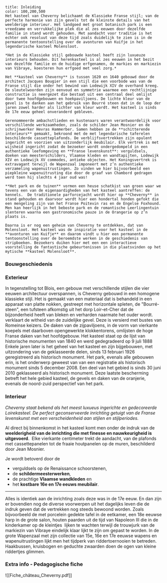 
```ad-note 
title: Inleiding
color: 100,200,500
Het kasteel van Cheverny belichaamt de Klassieke Franse stijl; van de perfecte harmonie van zijn gevels tot de kleinste details van het weelderige interieur. Het landgoed met groot botanisch park is een vreedzame en verrukkelijke plek die al zes eeuwen door dezelfde familie in stand wordt gehouden. Met aandacht voor traditie is het echter ook resoluut van deze tijd zoals duidelijk te zien is in de permanente tentoonstelling over de avonturen van Kuifje in het legendarische kasteel Molensloot.

*Het in de Klassieke stijl gebouwde kasteel heeft zijn luxueuze interieurs behouden. Dit herenkasteel is al zes eeuwen in het bezit van dezelfde familie en de huidige erfgenamen, de markies en markiezin van Vibraye, koesteren hun erfgoed met veel zorg.* 
  
Het **kasteel van Cheverny** is tussen 1620 en 1640 gebouwd door de architect Jacques Bougier in een stijl die een voorbode was van de Franse stijl die onder het bewind van Lodewijk XIV de overhand kreeg. De sleutelwoorden zijn eenvoud en symmetrie waarmee een rechtlijnige constructie is neergezet die bestaat uit een centraal deel omlijst door twee hoofdgebouwen en hoekpaviljoens. De lichte kleur van de gevel is te danken aan het gebruik van Bourré steen dat in de loop der jaren zowel harder als lichter van kleur wordt. Het kasteel is sinds de 17e eeuw geheel onveranderd gebleven.  
  
Gerenommeerde ambachstlieden en kustenaars waren verantwoordelijk voor verschillende werkzaamheden, zoals de schilder Jean Mosnier en de schrijnwerker Hevras Hammerber. Samen hebben ze de **schitterende interieurs** gemaakt, bekroond met de met legendarische taferelen beschilderde cassetteplafonds. De verblijfsvertrekken zijn opulent ingericht en voorzien van uitzonderlijk meubilair. Elk vertrek is met wijsheid ingericht zodat de bezoeker wordt ondergedompeld in een authentieke leefomgeving en **Franse levenskunst**: verguldsels, doeken van meesterschilders, Vlaamse kleden en wandtapijten, Lodewijk XIV en Lodewijk XV commodes, antieke objecten. Het Koningsvertrek is extravagant terwijl de Wapenzaal imponeert met z’n authentieke verzameling wapenuitrustingen. Zo vinden we hier bijvoorbeeld een piepkleine wapenuitrusting die door de graaf van Chambord gedragen werd toen hij slechts 4 jaar oud was!  
  
**Het park en de tuinen** vormen een heuse schatkist van groen waar we tevens een van de eigenaardigheden van het kasteel aantreffen: de kennels.  De traditionele parforcejacht wordt hier op **Cheverny** in stand gehouden en daarvoor wordt hier een hondertal honden gefokt die een mengeling zijn van het Franse Poitevin ras en de Engelse Foxhound. Men kan heerlijk in het beboste park en de romantische Leerlingentuin slenteren waarna een gastronomische pauze in de Orangerie op z’n plaats is.  
  
Daarna is er nog een geheim van Cheverny te ontdekken, dat van Molensloot. Het kasteel was de inspiratie voor het kasteel in de **avonturen van Kuifje** en daarom vindt u hier een permanente tentoonstelling over de beroemdste werken in de geschiedenis van stripboeken. Bezoekers duiken hier met een een interactieve voorstelling de fantastische gebeurtenissen in die plaatsvinden op het mytische **kasteel Molensloot**.
```

### Bouwgeschiedenis


### Exterieur

In tegenstelling tot Blois, een gebouw met verschillende stijlen die vier eeuwen architectuur overspannen, is Cheverny gebouwd in een homogene klassieke stijl. Het is gemaakt van een materiaal dat is behandeld in een apparaat van platte nokken, gestreept met horizontale spleten, de "Bourré-steen", een tufsteen afkomstig uit het dorp Loir-et-Cher dat de bijzonderheid heeft van bleken en verharden naarmate het ouder wordt. verklaart de witheid van de zuidelijke gevel. Deze is versierd met bustes van Romeinse keizers. De daken van de zijpaviljoens, in de vorm van vierkante koepels met daarboven opengewerkte klokkentorens, omlijsten de hoge Franse daken van het hoofdgebouw. ​​Het kasteel staat op de lijst van historische monumenten van 1840 en werd gedegradeerd op 9 juli 1888 Enkele jaren later is het geheel van het kasteel en zijn bijgebouwen, met uitzondering van de geklasseerde delen, sinds 13 februari 1926 geregistreerd als historisch monument. Het park, evenals alle gebouwen erin, is het onderwerp geweest van van een registratie als historisch monument sinds 5 december 2008. Een deel van het gebied is sinds 30 juni 2010 geklasseerd als historisch monument. Deze laatste bescherming betreft het hele gebied kasteel, de gevels en daken van de oranjerie, evenals de noord-zuid perspectief van het park.

### Interieur 

*Cheverny staat bekend als het meest luxueus ingerichte en gedecoreerde Loirekasteel. De perfect geconserveerde inrichting getuigt van de Franse levenskunst met een verscheidenheid aan stijlen en stijlperiodes.*  
   
Al direct bij binnenkomst in het kasteel komt men onder de indruk van de **weelderigheid van de inrichting die met finesse en nauwkeurigheid is uitgevoerd**.  Elke vierkante centimeter trekt de aandacht, van de plafonds met cassettepanelen tot de fraaie houtpanelen op de muren, beschilderd door Jean Mosnier.  
   
Je wordt betoverd door de
- verguldsels op de Renaissance schoorstenen, 
- de **schildermeesterwerken**, 
- de prachtige **Vlaamse wandkleden** en 
- het **kostbare 16e en 17e eeuws meubilair**.
- ---
 Alles is identiek aan de inrichting zoals deze was in de 17e eeuw. En dan zijn er bovendien nog de diverse voorwerpen uit het dagelijks leven die de indruk geven dat de vertrekken nog steeds bewoond worden. Zoals bijvoorbeeld de met porcelein gedekte tafel in de eetkamer, een 18e eeuwse harp in de grote salon, houten paarden uit de tijd van Napoleon III die in de kinderkamer op de kleintjes  lijken te wachten terwijl de trouwjurk van de markiezin van Vibraye eindelijk klaar lijkt te zijn om gepast te worden. In de grote Wapenzaal met zijn collectie van 15e, 16e en 17e eeuwse wapens en wapenuitrustingen lijkt men het tijdperk van riddertoernooien te betreden. Haakbussen, kruisbogen en geduchte zwaarden doen de ogen van kleine riddertjes glimmen.


### Extra info - Pedagogische fiche
![[Fiche_château_Cheverny.pdf]]
